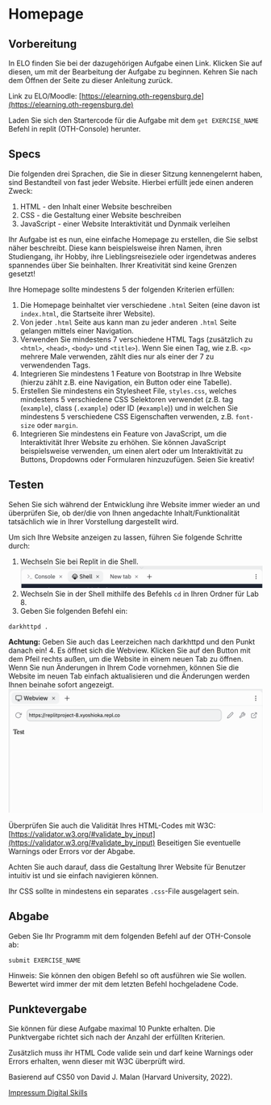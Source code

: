 # Homepage

## Vorbereitung

In ELO finden Sie bei der dazugehörigen Aufgabe einen Link. Klicken Sie auf diesen, um mit der Bearbeitung der Aufgabe zu beginnen. Kehren Sie nach dem Öffnen der Seite zu dieser Anleitung zurück.

Link zu ELO/Moodle: [https://elearning.oth-regensburg.de](https://elearning.oth-regensburg.de)

Laden Sie sich den Startercode für die Aufgabe mit dem `get EXERCISE_NAME` Befehl in replit (OTH-Console) herunter. 

## Specs

Die folgenden drei Sprachen, die Sie in dieser Sitzung kennengelernt haben, sind Bestandteil von fast jeder Website. Hierbei erfüllt jede einen anderen Zweck:
1. HTML - den Inhalt einer Website beschreiben
2. CSS - die Gestaltung einer Website beschreiben
3. JavaScript - einer Website Interaktivität und Dynmaik verleihen

Ihr Aufgabe ist es nun, eine einfache Homepage zu erstellen, die Sie selbst näher beschreibt. Diese kann beispielsweise ihren Namen, ihren Studiengang, ihr Hobby, ihre Lieblingsreiseziele oder irgendetwas anderes spannendes über Sie beinhalten. Ihrer Kreativität sind keine Grenzen gesetzt!

Ihre Homepage sollte mindestens 5 der folgenden Kriterien erfüllen:
1. Die Homepage beinhaltet vier verschiedene `.html` Seiten (eine davon ist `index.html`, die Startseite ihrer Website).
2. Von jeder `.html` Seite aus kann man zu jeder anderen `.html` Seite gelangen mittels einer Navigation.
3. Verwenden Sie mindestens 7 verschiedene HTML Tags (zusätzlich zu `<html>`, `<head>`, `<body>` und `<title>`). Wenn Sie einen Tag, wie z.B. `<p>` mehrere Male verwenden, zählt dies nur als einer der 7 zu verwendenden Tags.
4. Integrieren Sie mindestens 1 Feature von Bootstrap in Ihre Website (hierzu zählt z.B. eine Navigation, ein Button oder eine Tabelle).
5. Erstellen Sie mindestens ein Stylesheet File, `styles.css`, welches mindestens 5 verschiedene CSS Selektoren verwendet (z.B. tag (`example`), class (`.example`) oder ID (`#example`)) und in welchen Sie mindestens 5 verschiedene CSS Eigenschaften verwenden, z.B. `font-size` oder `margin`.
6. Integrieren Sie mindestens ein Feature von JavaScript, um die Interaktivität Ihrer Website zu erhöhen. Sie können JavaScript beispielsweise verwenden, um einen alert oder um Interaktivität zu Buttons, Dropdowns oder Formularen hinzuzufügen. Seien Sie kreativ!


## Testen

Sehen Sie sich während der Entwicklung ihre Website immer wieder an und überprüfen Sie, ob der/die von Ihnen angedachte Inhalt/Funktionalität tatsächlich wie in Ihrer Vorstellung dargestellt wird.

Um sich Ihre Website anzeigen zu lassen, führen Sie folgende Schritte durch:
1. Wechseln Sie bei Replit in die Shell.
![](img/04.png)
2. Wechseln Sie in der Shell mithilfe des Befehls `cd` in Ihren Ordner für Lab 8.
3. Geben Sie folgenden Befehl ein: 
~~~shell
darkhttpd .
~~~
**Achtung:** Geben Sie auch das Leerzeichen nach darkhttpd und den Punkt danach ein!
4. Es öffnet sich die Webview. Klicken Sie auf den Button mit dem Pfeil rechts außen, um die Website in einem neuen Tab zu öffnen. Wenn Sie nun Änderungen in Ihrem Code vornehmen, können Sie die Website im neuen Tab einfach aktualisieren und die Änderungen werden Ihnen beinahe sofort angezeigt.
![](img/05.png)

Überprüfen Sie auch die Validität Ihres HTML-Codes mit W3C: [https://validator.w3.org/#validate_by_input](https://validator.w3.org/#validate_by_input)
Beseitigen Sie eventuelle Warnings oder Errors vor der Abgabe.

Achten Sie auch darauf, dass die Gestaltung Ihrer Website für Benutzer intuitiv ist und sie einfach navigieren können.

Ihr CSS sollte in mindestens ein separates `.css`-File ausgelagert sein.



## Abgabe

Geben Sie Ihr Programm mit dem folgenden Befehl auf der OTH-Console ab:

    submit EXERCISE_NAME

Hinweis: Sie können den obigen Befehl so oft ausführen wie Sie wollen. Bewertet wird immer der mit dem letzten Befehl hochgeladene Code.


## Punktevergabe

Sie können für diese Aufgabe maximal 10 Punkte erhalten. Die Punktvergabe richtet sich nach der Anzahl der erfüllten Kriterien. 

Zusätzlich muss ihr HTML Code valide sein und darf keine Warnings oder Errors erhalten, wenn dieser mit W3C überprüft wird.



Basierend auf CS50 von David J. Malan (Harvard University, 2022).

[Impressum Digital Skills](https://tutors.dev/course/technological-skills)
